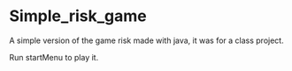 # Simple_risk_game
A simple version of the game risk made with java, it was for a class project. 

Run startMenu to play it.
